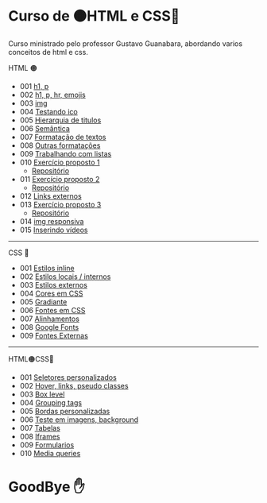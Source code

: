 # Curso de 🟠HTML e CSS🔵
Curso ministrado pelo professor Gustavo Guanabara, abordando varios conceitos de html e css.

HTML 🟠
- 001 [h1, p](https://github.com/FelipePinheiroRegina/html-css/blob/main/exercicios/ex001/index.html)
- 002 [h1, p, hr, emojis](https://github.com/FelipePinheiroRegina/html-css/blob/main/exercicios/ex002/index.html)
- 003 [img](https://github.com/FelipePinheiroRegina/html-css/blob/main/exercicios/ex003/index.html)
- 004 [Testando ico](https://github.com/FelipePinheiroRegina/html-css/blob/main/exercicios/ex004/index.html)
- 005 [Hierarquia de titulos](https://github.com/FelipePinheiroRegina/html-css/blob/main/exercicios/ex006/index.html)
- 006 [Semântica](https://github.com/FelipePinheiroRegina/html-css/blob/main/exercicios/ex007/html5.html)
- 007 [Formatação de textos](https://github.com/FelipePinheiroRegina/html-css/blob/main/exercicios/ex008/index.html)
- 008 [Outras formatações](https://github.com/FelipePinheiroRegina/html-css/blob/main/exercicios/ex008b/index.html)
- 009 [Trabalhando com listas](https://github.com/FelipePinheiroRegina/html-css/blob/main/exercicios/ex009/index.html)
- 010 [Exercício proposto 1](https://felipepinheiroregina.github.io/html-css/exercicios/ex010-exercicio%20proposto-1/index.html)
   - [Repositório](https://github.com/FelipePinheiroRegina/html-css/tree/main/exercicios/ex010-exercicio%20proposto-1)
- 011 [Exercício proposto 2](https://felipepinheiroregina.github.io/html-css/exercicios/ex010-exercicio%20proposto-2/index.html)
   - [Repositório](https://github.com/FelipePinheiroRegina/html-css/blob/main/exercicios/ex010-exercicio%20proposto-2/index.html)
- 012 [Links externos](https://github.com/FelipePinheiroRegina/html-css/blob/main/exercicios/ex010/index.html)
- 013 [Exercício proposto 3](https://felipepinheiroregina.github.io/html-css/exercicios/ex011-exercicio%20proposto/index.html)
   - [Repositório](https://github.com/FelipePinheiroRegina/html-css/blob/main/exercicios/ex011-exercicio%20proposto/index.html)
- 014 [img responsiva](https://github.com/FelipePinheiroRegina/html-css/blob/main/exercicios/ex011/ex011.html)
- 015 [Inserindo vídeos](https://github.com/FelipePinheiroRegina/html-css/blob/main/exercicios/ex012/index.html)
---
CSS 🔵
- 001 [Estilos inline](https://github.com/FelipePinheiroRegina/html-css/blob/main/exercicios/ex013/index.html)
- 002 [Estilos locais / internos](https://github.com/FelipePinheiroRegina/html-css/blob/main/exercicios/ex014/index.html)
- 003 [Estilos externos](https://github.com/FelipePinheiroRegina/html-css/tree/main/exercicios/ex015)
- 004 [Cores em CSS](https://github.com/FelipePinheiroRegina/html-css/blob/main/exercicios/ex016/cor01.html)
- 005 [Gradiante](https://github.com/FelipePinheiroRegina/html-css/blob/main/exercicios/ex016/cor02.html)
- 006 [Fontes em CSS](https://github.com/FelipePinheiroRegina/html-css/blob/main/exercicios/ex017/fonte01.html)
- 007 [Alinhamentos](https://github.com/FelipePinheiroRegina/html-css/blob/main/exercicios/ex017/fonte02.html)
- 008 [Google Fonts](https://github.com/FelipePinheiroRegina/html-css/blob/main/exercicios/ex018/fonte01.html)
- 009 [Fontes Externas](https://github.com/FelipePinheiroRegina/html-css/blob/main/exercicios/ex018/fonte02.html)
---
HTML🟠CSS🔵
- 001 [Seletores personalizados](https://github.com/FelipePinheiroRegina/html-css/tree/main/exercicios/ex019)
- 002 [Hover, links, pseudo classes](https://github.com/FelipePinheiroRegina/html-css/tree/main/exercicios/ex020)
- 003 [Box level](https://github.com/FelipePinheiroRegina/html-css/blob/main/exercicios/ex021/caixa01.html)
- 004 [Grouping tags](https://github.com/FelipePinheiroRegina/html-css/blob/main/exercicios/ex021/caixa02.html)
- 005 [Bordas personalizadas](https://github.com/FelipePinheiroRegina/html-css/blob/main/exercicios/ex021/caixa03.html)
- 006 [Teste em imagens, background](https://github.com/FelipePinheiroRegina/html-css/tree/main/exercicios/ex022)
- 007 [Tabelas](https://github.com/FelipePinheiroRegina/html-css/tree/main/exercicios/ex023)
- 008 [Iframes](https://github.com/FelipePinheiroRegina/html-css/tree/main/exercicios/ex024)
- 009 [Formularios](https://github.com/FelipePinheiroRegina/html-css/tree/main/exercicios/ex025)
- 010 [Media queries](https://github.com/FelipePinheiroRegina/html-css/tree/main/exercicios/ex026)
# GoodBye ✋
